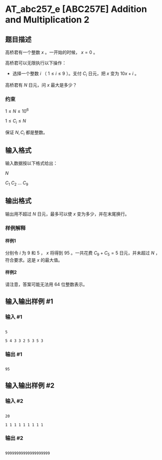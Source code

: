 # AT_abc257_e [ABC257E] Addition and Multiplication 2

## 题目描述

高桥君有一个整数 $x$ 。一开始的时候， $x=0$ 。

高桥君可以无限执行以下操作：

- 选择一个整数 $i$ （ $1 \leq i \leq 9$ ）。支付 $C_i$ 日元，把 $x$ 变为 $10x+i$ 。

高桥君有 $N$ 日元，问 $x$ 最大是多少？

### 约束 ###

$1 \leq N \leq 10^6$

$1 \leq C_i \leq N$

保证 $N,C_i$ 都是整数。

## 输入格式

输入数据按以下格式给出：

$N$

$C_1$ $C_2$ … $C_9$

## 输出格式

输出用不超过 $N$ 日元，最多可以使 $x$ 变为多少，并在末尾换行。

### 样例解释 ###

#### 样例1 ####

分别令 $i$ 为 $9$ 和 $5$ ， $x$ 将得到 $95$ 。一共花费 $C_9+C_5=5$ 日元，并未超过 $N$ ，符合要求。这是 $x$ 的最大值。

#### 样例2 ####

请注意，答案可能无法用 $64$ 位整数表示。

## 输入输出样例 #1

### 输入 #1

```
5
5 4 3 3 2 5 3 5 3
```

### 输出 #1

```
95
```

## 输入输出样例 #2

### 输入 #2

```
20
1 1 1 1 1 1 1 1 1
```

### 输出 #2

```
99999999999999999999
```
